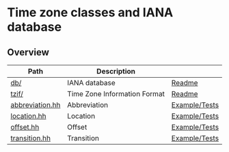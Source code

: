 # Time zone classes and IANA database

## Overview

| Path                               | Description                  |                                       |
| ---------------------------------- | ---------------------------- | ------------------------------------- |
| [db/](db)                          | IANA database                | [Readme](db/#readme)                  |
| [tzif/](tzif)                      | Time Zone Information Format | [Readme](tzif/#readme)                |
| [abbreviation.hh](abbreviation.hh) | Abbreviation                 | [Example/Tests](abbreviation.test.cc) |
| [location.hh](location.hh)         | Location                     | [Example/Tests](location.test.cc)     |
| [offset.hh](offset.hh)             | Offset                       | [Example/Tests](offset.test.cc)       |
| [transition.hh](transition.hh)     | Transition                   | [Example/Tests](transition.test.cc)   |
